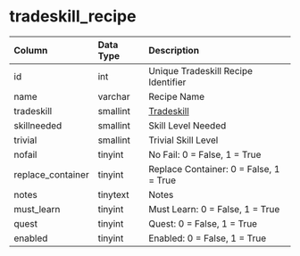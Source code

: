 # tradeskill\_recipe

| Column | Data Type | Description |
| :--- | :--- | :--- |
| id | int | Unique Tradeskill Recipe Identifier |
| name | varchar | Recipe Name |
| tradeskill | smallint | [Tradeskill](https://eqemu.gitbook.io/server/categories/player/skills) |
| skillneeded | smallint | Skill Level Needed |
| trivial | smallint | Trivial Skill Level |
| nofail | tinyint | No Fail: 0 = False, 1 = True |
| replace\_container | tinyint | Replace Container: 0 = False, 1 = True |
| notes | tinytext | Notes |
| must\_learn | tinyint | Must Learn: 0 = False, 1 = True |
| quest | tinyint | Quest: 0 = False, 1 = True |
| enabled | tinyint | Enabled: 0 = False, 1 = True |


